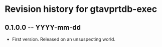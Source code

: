 # Revision history for gtavprtdb-exec

## 0.1.0.0  -- YYYY-mm-dd

* First version. Released on an unsuspecting world.
